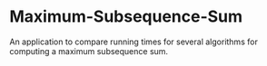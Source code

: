 # Maximum-Subsequence-Sum
An application to compare running times for several algorithms for computing a maximum subsequence sum.
